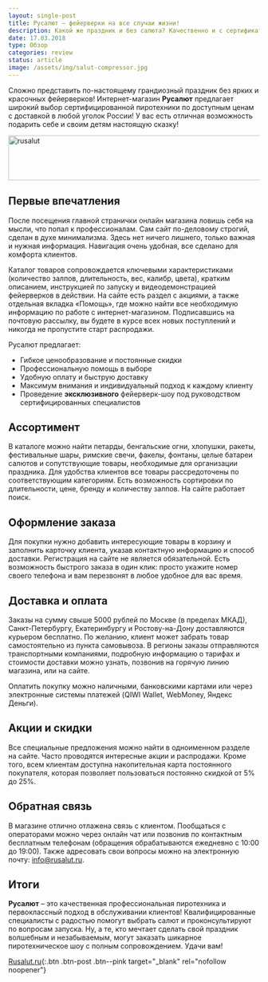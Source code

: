 ```yaml
---
layout: single-post
title: Русалют – фейерверки на все случаи жизни!
description: Какой же праздник и без салюта? Качественно и с сертификатом
date: 17.03.2018
type: Обзор
categories: review
status: article
image: /assets/img/salut-compressor.jpg
---
```


<div class="post-block">

Сложно представить по-настоящему грандиозный праздник без ярких и красочных фейерверков! Интернет-магазин **Русалют** предлагает широкий выбор сертифицированной пиротехники по доступным ценам с доставкой в любой уголок России! У вас есть отличная возможность подарить себе и своим детям настоящую сказку!

<!-- admitad.banner: 4680ahldgdbaaff9d7dda8f537ca0a rusalut -->
<a class="ad-h" target="_blank" rel="nofollow" href="https://ad.admitad.com/g/4680ahldgdbaaff9d7dda8f537ca0a/?i=4"><img width="728" height="90" border="0" src="https://ad.admitad.com/b/4680ahldgdbaaff9d7dda8f537ca0a/" alt="rusalut"/></a>
<!-- /admitad.banner -->

## Первые впечатления

После посещения главной странички онлайн магазина ловишь себя на мысли, что попал к профессионалам. Сам сайт по-деловому строгий, сделан в духе минимализма. Здесь нет ничего лишнего, только важная и нужная информация. Навигация очень удобная, все сделано для комфорта клиентов.

Каталог товаров сопровождается ключевыми характеристиками (количество залпов, длительность, вес, калибр, цвета), кратким описанием, инструкцией по запуску и видеодемонстрацией фейерверков в действии. На сайте есть раздел с акциями, а также отдельная вкладка «Помощь», где можно найти все необходимую информацию по работе с интернет-магазином. Подписавшись на почтовую рассылку, вы будете в курсе всех новых поступлений и никогда не пропустите старт распродажи.

Русалют предлагает:

- Гибкое ценообразование и постоянные скидки
- Профессиональную помощь в выборе
- Удобную оплату и быструю доставку
- Максимум внимания и индивидуальный подход к каждому клиенту
- Проведение **эксклюзивного** фейерверк-шоу под руководством сертифицированных специалистов

## Ассортимент

В каталоге можно найти петарды, бенгальские огни, хлопушки, ракеты, фестивальные шары, римские свечи, факелы, фонтаны, целые батареи салютов и сопутствующие товары, необходимые для организации праздника. Для удобства клиентов все товары рассредоточены по соответствующим категориям. Есть возможность сортировки по длительности, цене, бренду и количеству залпов. На сайте работает поиск.

## Оформление заказа

Для покупки нужно добавить интересующие товары в корзину и заполнить карточку клиента, указав контактную информацию и способ доставки. Регистрация на сайте не является обязательной. Есть возможность быстрого заказа в один клик: просто укажите номер своего телефона и вам перезвонят в любое удобное для вас время.

## Доставка и оплата

Заказы на сумму свыше 5000 рублей по Москве (в пределах МКАД), Санкт-Петербургу, Екатеринбургу и Ростову-на-Дону доставляются курьером бесплатно. По желанию, клиент может забрать товар самостоятельно из пункта самовывоза. В регионы заказы отправляются транспортными компаниями, подробную информацию о тарифах и стоимости доставки можно узнать, позвонив на горячую линию магазина, или на сайте.

Оплатить покупку можно наличными, банковскими картами или через электронные системы платежей (QIWI Wallet, WebMoney, Яндекс Деньги).

## Акции и скидки

Все специальные предложения можно найти в одноименном разделе на сайте. Часто проводятся интересные акции и распродажи. Кроме того, всем клиентам доступна накопительная карта постоянного покупателя, которая позволяет пользоваться постоянно скидкой от 5% до 25%.

## Обратная связь

В магазине отлично отлажена связь с клиентом. Пообщаться с операторами можно через онлайн чат или позвонив по контактным бесплатным телефонам (обращения обрабатываются ежедневно с 10:00 до 19:00). Также адресовать свои вопросы можно на электронную почту: info@rusalut.ru.

## Итоги

**Русалют** – это качественная профессиональная пиротехника и первоклассный подход в обслуживании клиентов! Квалифицированные специалисты с радостью помогут выбрать салют и проконсультируют по вопросам запуска. Ну, а те, кто мечтает сделать свой праздник волшебным и незабываемым, могут заказать шикарное пиротехническое шоу с полным сопровождением. Удачи вам!

[Rusalut.ru](https://ad.admitad.com/g/mo2vxaaj4qbaaff9d7dda8f537ca0a/){:.btn .btn-post .btn--pink target="_blank" rel="nofollow noopener"}

</div><!-- /.post-block -->